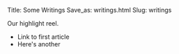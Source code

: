 Title: Some Writings
Save_as: writings.html
Slug: writings

Our highlight reel.
-   Link to first article
-   Here's another
